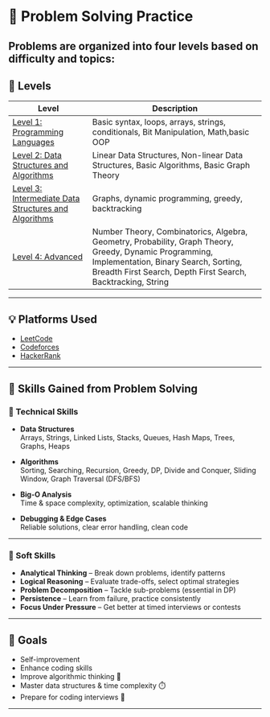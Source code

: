 # 🧠 Problem Solving Practice

Problems are organized into **four levels** based on difficulty and topics:
---

## 🚀 Levels



| Level | Description |
|-------|-------------|
| [Level 1: Programming Languages](https://github.com/Ahmed-Saleh-Hanafi/my-portfolio/blob/main/problem-solving/level-1-Programming%20Languages/README.md)     | Basic syntax, loops, arrays, strings, conditionals, Bit Manipulation, Math,basic OOP  |
| [Level 2: Data Structures and Algorithms](https://github.com/Ahmed-Saleh-Hanafi/my-portfolio/blob/main/problem-solving/level-2-Data-Structures-and-Algorithms/README.md) | Linear Data Structures, Non-linear Data Structures, Basic Algorithms, Basic Graph Theory|
| [Level 3: Intermediate Data Structures and Algorithms](./level-3-advanced)     | Graphs, dynamic programming, greedy, backtracking |
| [Level 4: Advanced](./level-4-expert)         | Number Theory, Combinatorics, Algebra, Geometry, Probability, Graph Theory, Greedy, Dynamic Programming, Implementation, Binary Search, Sorting, Breadth First Search, Depth First Search, Backtracking, String |

---

## 💡 Platforms Used

- [LeetCode](https://leetcode.com/)
- [Codeforces](https://codeforces.com/)
- [HackerRank](https://www.hackerrank.com/)

---
## 🧠 Skills Gained from Problem Solving

### 🔹 Technical Skills

- **Data Structures**  
  Arrays, Strings, Linked Lists, Stacks, Queues, Hash Maps, Trees, Graphs, Heaps

- **Algorithms**  
  Sorting, Searching, Recursion, Greedy, DP, Divide and Conquer, Sliding Window, Graph Traversal (DFS/BFS)

- **Big-O Analysis**  
  Time & space complexity, optimization, scalable thinking

- **Debugging & Edge Cases**  
  Reliable solutions, clear error handling, clean code

---

### 🔹 Soft Skills

- **Analytical Thinking** – Break down problems, identify patterns  
- **Logical Reasoning** – Evaluate trade-offs, select optimal strategies  
- **Problem Decomposition** – Tackle sub-problems (essential in DP)  
- **Persistence** – Learn from failure, practice consistently  
- **Focus Under Pressure** – Get better at timed interviews or contests

---
## 📌 Goals

- Self-improvement
- Enhance coding skills
- Improve algorithmic thinking 🧩
- Master data structures & time complexity ⏱️  
- Prepare for coding interviews 💼  
 
---





